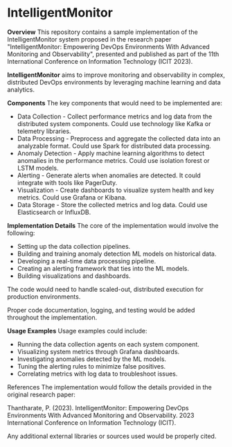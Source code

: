 # IntelligentMonitor

**Overview**
This repository contains a sample implementation of the IntelligentMonitor system proposed in the research paper "IntelligentMonitor: Empowering DevOps Environments With Advanced Monitoring and Observability", presented and published as part of the 11th International Conference on Information Technology (ICIT 2023).

**IntelligentMonitor** aims to improve monitoring and observability in complex, distributed DevOps environments by leveraging machine learning and data analytics.

**Components**
The key components that would need to be implemented are:

* Data Collection - Collect performance metrics and log data from the distributed system components. Could use technology like Kafka or telemetry libraries.
* Data Processing - Preprocess and aggregate the collected data into an analyzable format. Could use Spark for distributed data processing.
* Anomaly Detection - Apply machine learning algorithms to detect anomalies in the performance metrics. Could use isolation forest or LSTM models.
* Alerting - Generate alerts when anomalies are detected. It could integrate with tools like PagerDuty.
* Visualization - Create dashboards to visualize system health and key metrics. Could use Grafana or Kibana.
* Data Storage - Store the collected metrics and log data. Could use Elasticsearch or InfluxDB.


**Implementation Details**
The core of the implementation would involve the following:

* Setting up the data collection pipelines.
* Building and training anomaly detection ML models on historical data.
* Developing a real-time data processing pipeline.
* Creating an alerting framework that ties into the ML models.
* Building visualizations and dashboards.

The code would need to handle scaled-out, distributed execution for production environments.

Proper code documentation, logging, and testing would be added throughout the implementation.

**Usage Examples**
Usage examples could include:

* Running the data collection agents on each system component.
* Visualizing system metrics through Grafana dashboards.
* Investigating anomalies detected by the ML models.
* Tuning the alerting rules to minimize false positives.
* Correlating metrics with log data to troubleshoot issues.


References
The implementation would follow the details provided in the original research paper:

Thantharate, P. (2023). IntelligentMonitor: Empowering DevOps Environments With Advanced Monitoring and Observability. 2023 International Conference on Information Technology (ICIT).

Any additional external libraries or sources used would be properly cited.
